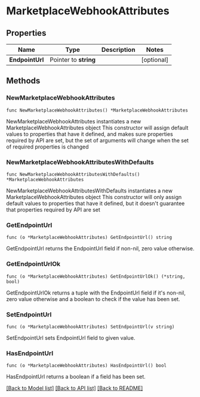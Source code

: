 # MarketplaceWebhookAttributes

## Properties

Name | Type | Description | Notes
------------ | ------------- | ------------- | -------------
**EndpointUrl** | Pointer to **string** |  | [optional] 

## Methods

### NewMarketplaceWebhookAttributes

`func NewMarketplaceWebhookAttributes() *MarketplaceWebhookAttributes`

NewMarketplaceWebhookAttributes instantiates a new MarketplaceWebhookAttributes object
This constructor will assign default values to properties that have it defined,
and makes sure properties required by API are set, but the set of arguments
will change when the set of required properties is changed

### NewMarketplaceWebhookAttributesWithDefaults

`func NewMarketplaceWebhookAttributesWithDefaults() *MarketplaceWebhookAttributes`

NewMarketplaceWebhookAttributesWithDefaults instantiates a new MarketplaceWebhookAttributes object
This constructor will only assign default values to properties that have it defined,
but it doesn't guarantee that properties required by API are set

### GetEndpointUrl

`func (o *MarketplaceWebhookAttributes) GetEndpointUrl() string`

GetEndpointUrl returns the EndpointUrl field if non-nil, zero value otherwise.

### GetEndpointUrlOk

`func (o *MarketplaceWebhookAttributes) GetEndpointUrlOk() (*string, bool)`

GetEndpointUrlOk returns a tuple with the EndpointUrl field if it's non-nil, zero value otherwise
and a boolean to check if the value has been set.

### SetEndpointUrl

`func (o *MarketplaceWebhookAttributes) SetEndpointUrl(v string)`

SetEndpointUrl sets EndpointUrl field to given value.

### HasEndpointUrl

`func (o *MarketplaceWebhookAttributes) HasEndpointUrl() bool`

HasEndpointUrl returns a boolean if a field has been set.


[[Back to Model list]](../README.md#documentation-for-models) [[Back to API list]](../README.md#documentation-for-api-endpoints) [[Back to README]](../README.md)


